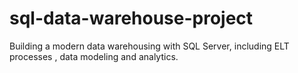 # sql-data-warehouse-project
Building a modern data warehousing with SQL Server, including ELT processes , data modeling and analytics.
